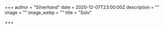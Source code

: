 +++
author = "Silverhand"
date = 2020-12-07T23:00:00Z
description = ""
image = ""
image_webp = ""
title = "Solo"

+++

